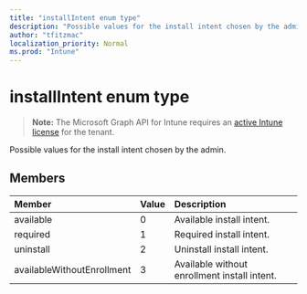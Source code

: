 ```yaml
---
title: "installIntent enum type"
description: "Possible values for the install intent chosen by the admin."
author: "tfitzmac"
localization_priority: Normal
ms.prod: "Intune"
---
```


# installIntent enum type

> **Note:** The Microsoft Graph API for Intune requires an [active Intune license](https://go.microsoft.com/fwlink/?linkid=839381) for the tenant.

Possible values for the install intent chosen by the admin.

## Members
|Member|Value|Description|
|:---|:---|:---|
|available|0|Available install intent.|
|required|1|Required install intent.|
|uninstall|2|Uninstall install intent.|
|availableWithoutEnrollment|3|Available without enrollment install intent.|



